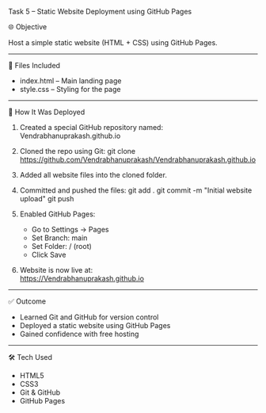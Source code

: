 Task 5 – Static Website Deployment using GitHub Pages

🌐 Objective

Host a simple static website (HTML + CSS) using GitHub Pages.

--------------------------------------------------

📁 Files Included

- index.html – Main landing page  
- style.css – Styling for the page

--------------------------------------------------

🚀 How It Was Deployed

1. Created a special GitHub repository named:  
   Vendrabhanuprakash.github.io

2. Cloned the repo using Git:
   git clone https://github.com/Vendrabhanuprakash/Vendrabhanuprakash.github.io

3. Added all website files into the cloned folder.

4. Committed and pushed the files:
   git add .
   git commit -m "Initial website upload"
   git push

5. Enabled GitHub Pages:
   - Go to Settings → Pages
   - Set Branch: main
   - Set Folder: / (root)
   - Click Save

6. Website is now live at:  
   https://Vendrabhanuprakash.github.io

--------------------------------------------------

✅ Outcome

- Learned Git and GitHub for version control  
- Deployed a static website using GitHub Pages  
- Gained confidence with free hosting

--------------------------------------------------

🛠 Tech Used

- HTML5  
- CSS3  
- Git & GitHub  
- GitHub Pages
